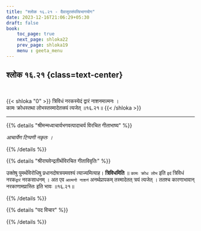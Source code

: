 ```yaml
---
title: "श्लोक १६.२१ - दैवासुरसंपत्विभागयोग"
date: 2023-12-16T21:06:29+05:30
draft: false
book:
    toc_page: true
    next_page: shloka22
    prev_page: shloka19
    menu : geeta_menu
---
```




## श्लोक १६.२१ {class=text-center}

<br/>

{{< shloka  "0"  >}}
त्रिविधं नरकस्येदं द्वारं नाशनमात्मनः ।  
कामः क्रोधस्तथा लोभस्तस्मादेतत्त्रयं त्यजेत् ॥१६.२१॥
{{< /shloka >}}

---


{{% details "श्रीमन्मध्वाचार्यभगवत्पादाचर्य विरचित  गीताभाष्य" %}}

*आचार्येण टिप्पणी नकृतः ।*

{{% /details %}}



{{% details "श्रीराघवेन्द्रतीर्थविरचित गीताविवृतिः" %}}

उक्तेषु पुमर्थविरोधिषु प्रधानदोषत्रयमवश्यं 
त्याज्यमित्याह। **त्रिविधमिति** ॥ 
`कामः क्रोध लोभ` इति `इदं` त्रिविधं नरक`द्वारं` 
नरकसाधनम्‌ । अत एव `आत्मनो नाशनं` अनर्थप्रापकम्‌ 
तस्मादेतत् त्रयं त्यजेत्‌ । ततश्च कारणाभावान् नरकाणामप्रास्तिः 
इति भावः ॥१६.२१॥

{{% /details %}}



{{% details "पद विचार" %}}


{{% /details %}}
